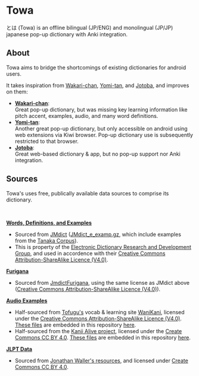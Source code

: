 # Towa
とは (Towa) is an offline bilingual (JP/ENG) and monolingual (JP/JP) japanese pop-up dictionary with Anki integration.

## About
Towa aims to bridge the shortcomings of existing dictionaries for android users. 

It takes inspiration from [Wakari-chan](https://github.com/Mononofu/wakari_chan), [Yomi-tan](https://github.com/yomidevs/yomitan), and [Jotoba](https://github.com/WeDontPanic/Jotoba), and improves on them:

* __[Wakari-chan](https://github.com/Mononofu/wakari_chan)__:  
Great pop-up dictionary, but was missing key learning information like pitch accent, examples, audio, and many word definitions.
* __[Yomi-tan](https://github.com/yomidevs/yomitan)__:  
Another great pop-up dictionary, but only accessible on android using web extensions via Kiwi browser. Pop-up dictionary use is subsequently restricted to that browser.
* __[Jotoba](https://github.com/WeDontPanic/Jotoba)__:  
Great web-based dictionary & app, but no pop-up support nor Anki integration.

## Sources
Towa's uses free, publically available data sources to comprise its dictionary.

&nbsp;

<ins>__Words, Definitions, and Examples__</ins>
* Sourced from [JMdict](https://www.edrdg.org/wiki/index.php/JMdict-EDICT_Dictionary_Project) ([JMdict_e_examp.gz](http://ftp.edrdg.org/pub/Nihongo/JMdict_e_examp.gz), which include examples from the [Tanaka Corpus](https://www.edrdg.org/wiki/index.php/Tanaka_Corpus)).
* This is property of the [Electronic Dictionary Research and Development Group](http://www.edrdg.org/), and used in accordence with their [Creative Commons Attribution-ShareAlike Licence (V4.0)](https://www.edrdg.org/edrdg/licence.html).

<ins>__Furigana__</ins>
* Sourced from [JmdictFurigana](https://github.com/Doublevil/JmdictFurigana), using the same license as JMdict above ([Creative Commons Attribution-ShareAlike Licence (V4.0)](https://www.edrdg.org/edrdg/licence.html)).

<ins>__Audio Examples__</ins>
* Half-sourced from [Tofugu's](https://www.tofugu.com/) vocab & learning site [WaniKani](https://www.wanikani.com/), licensed under the [Creative Commons Attribution-ShareAlike Licence (V4.0)](https://www.edrdg.org/edrdg/licence.html). [These files](https://github.com/tofugu/japanese-vocabulary-pronunciation-audio) are embedded in this repository [here](https://github.com/Skittss/towa/tree/master/TowaData/audio/tofugu).
* Half-sourced from the [Kanji Alive project](https://kanjialive.com/), licensed under the [Create Commons CC BY 4.0](https://creativecommons.org/licenses/by/4.0/). [These files](https://github.com/kanjialive/kanji-data-media/tree/master/examples-audio) are embedded in this repository [here](https://github.com/Skittss/towa/tree/master/TowaData/audio/kanji_alive). 

<ins>__JLPT Data__</ins>
* Sourced from [Jonathan Waller's resources](http://www.tanos.co.uk/jlpt/), and licensed under [Create Commons CC BY 4.0](https://creativecommons.org/licenses/by/4.0/).
